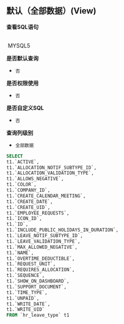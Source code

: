 ## 默认（全部数据）(View) <!-- {docsify-ignore-all} -->



<p class="panel-title"><b>查看SQL语句</b></p>
<br>

<el-row>
&nbsp;<el-tag @click="MYSQL5 = true">MYSQL5</el-tag>
</el-row>

<br>
<p class="panel-title"><b>是否默认查询</b></p>

* `否`

<p class="panel-title"><b>是否权限使用</b></p>

* `否`

<p class="panel-title"><b>是否自定义SQL</b></p>

* `否`

<p class="panel-title"><b>查询列级别</b></p>

* `全部数据`






<el-dialog v-model="MYSQL5" title="MYSQL5">

```sql
SELECT
t1.`ACTIVE`,
t1.`ALLOCATION_NOTIF_SUBTYPE_ID`,
t1.`ALLOCATION_VALIDATION_TYPE`,
t1.`ALLOWS_NEGATIVE`,
t1.`COLOR`,
t1.`COMPANY_ID`,
t1.`CREATE_CALENDAR_MEETING`,
t1.`CREATE_DATE`,
t1.`CREATE_UID`,
t1.`EMPLOYEE_REQUESTS`,
t1.`ICON_ID`,
t1.`ID`,
t1.`INCLUDE_PUBLIC_HOLIDAYS_IN_DURATION`,
t1.`LEAVE_NOTIF_SUBTYPE_ID`,
t1.`LEAVE_VALIDATION_TYPE`,
t1.`MAX_ALLOWED_NEGATIVE`,
t1.`NAME`,
t1.`OVERTIME_DEDUCTIBLE`,
t1.`REQUEST_UNIT`,
t1.`REQUIRES_ALLOCATION`,
t1.`SEQUENCE`,
t1.`SHOW_ON_DASHBOARD`,
t1.`SUPPORT_DOCUMENT`,
t1.`TIME_TYPE`,
t1.`UNPAID`,
t1.`WRITE_DATE`,
t1.`WRITE_UID`
FROM `hr_leave_type` t1 


```

</el-dialog>

<script>
 const { createApp } = Vue
  createApp({
    data() {
      return {
                MYSQL5 : false
        
      }
    },
    methods: {
    }
  }).use(ElementPlus).mount('#app')
</script>